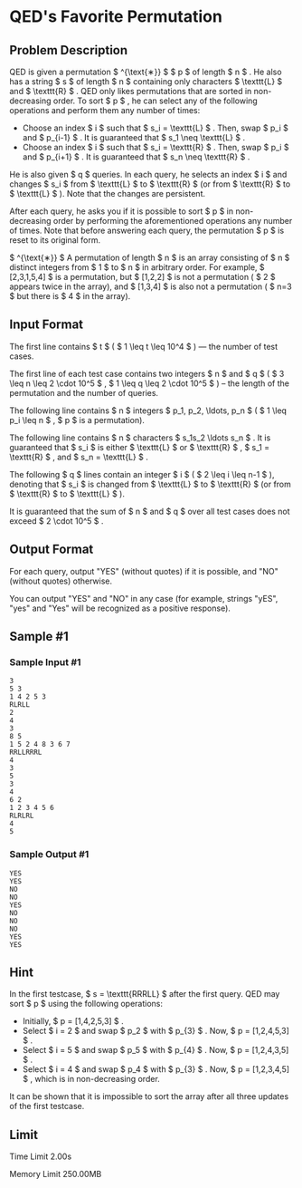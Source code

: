 # QED's Favorite Permutation

## Problem Description

QED is given a permutation $ ^{\text{∗}} $ $ p $ of length $ n $ . He also has a string $ s $ of length $ n $ containing only characters $ \texttt{L} $ and $ \texttt{R} $ . QED only likes permutations that are sorted in non-decreasing order. To sort $ p $ , he can select any of the following operations and perform them any number of times:

- Choose an index $ i $ such that $ s_i = \texttt{L} $ . Then, swap $ p_i $ and $ p_{i-1} $ . It is guaranteed that $ s_1 \neq \texttt{L} $ .
- Choose an index $ i $ such that $ s_i = \texttt{R} $ . Then, swap $ p_i $ and $ p_{i+1} $ . It is guaranteed that $ s_n \neq \texttt{R} $ .

He is also given $ q $ queries. In each query, he selects an index $ i $ and changes $ s_i $ from $ \texttt{L} $ to $ \texttt{R} $ (or from $ \texttt{R} $ to $ \texttt{L} $ ). Note that the changes are persistent.

After each query, he asks you if it is possible to sort $ p $ in non-decreasing order by performing the aforementioned operations any number of times. Note that before answering each query, the permutation $ p $ is reset to its original form.

 $ ^{\text{∗}} $ A permutation of length $ n $ is an array consisting of $ n $ distinct integers from $ 1 $ to $ n $ in arbitrary order. For example, $ [2,3,1,5,4] $ is a permutation, but $ [1,2,2] $ is not a permutation ( $ 2 $ appears twice in the array), and $ [1,3,4] $ is also not a permutation ( $ n=3 $ but there is $ 4 $ in the array).

## Input Format

The first line contains $ t $ ( $ 1 \leq t \leq 10^4 $ ) — the number of test cases.

The first line of each test case contains two integers $ n $ and $ q $ ( $ 3 \leq n \leq 2 \cdot 10^5 $ , $ 1 \leq q \leq 2 \cdot 10^5 $ ) – the length of the permutation and the number of queries.

The following line contains $ n $ integers $ p_1, p_2, \ldots, p_n $ ( $ 1 \leq p_i \leq n $ , $ p $ is a permutation).

The following line contains $ n $ characters $ s_1s_2 \ldots s_n $ . It is guaranteed that $ s_i $ is either $ \texttt{L} $ or $ \texttt{R} $ , $ s_1 = \texttt{R} $ , and $ s_n = \texttt{L} $ .

The following $ q $ lines contain an integer $ i $ ( $ 2 \leq i \leq n-1 $ ), denoting that $ s_i $ is changed from $ \texttt{L} $ to $ \texttt{R} $ (or from $ \texttt{R} $ to $ \texttt{L} $ ).

It is guaranteed that the sum of $ n $ and $ q $ over all test cases does not exceed $ 2 \cdot 10^5 $ .

## Output Format

For each query, output "YES" (without quotes) if it is possible, and "NO" (without quotes) otherwise.

You can output "YES" and "NO" in any case (for example, strings "yES", "yes" and "Yes" will be recognized as a positive response).

## Sample #1

### Sample Input #1

```
3
5 3
1 4 2 5 3
RLRLL
2
4
3
8 5
1 5 2 4 8 3 6 7
RRLLRRRL
4
3
5
3
4
6 2
1 2 3 4 5 6
RLRLRL
4
5
```

### Sample Output #1

```
YES
YES
NO
NO
YES
NO
NO
NO
YES
YES
```

## Hint

In the first testcase, $ s = \texttt{RRRLL} $ after the first query. QED may sort $ p $ using the following operations:

- Initially, $ p = [1,4,2,5,3] $ .
- Select $ i = 2 $ and swap $ p_2 $ with $ p_{3} $ . Now, $ p = [1,2,4,5,3] $ .
- Select $ i = 5 $ and swap $ p_5 $ with $ p_{4} $ . Now, $ p = [1,2,4,3,5] $ .
- Select $ i = 4 $ and swap $ p_4 $ with $ p_{3} $ . Now, $ p = [1,2,3,4,5] $ , which is in non-decreasing order.

It can be shown that it is impossible to sort the array after all three updates of the first testcase.

## Limit



Time Limit
2.00s

Memory Limit
250.00MB